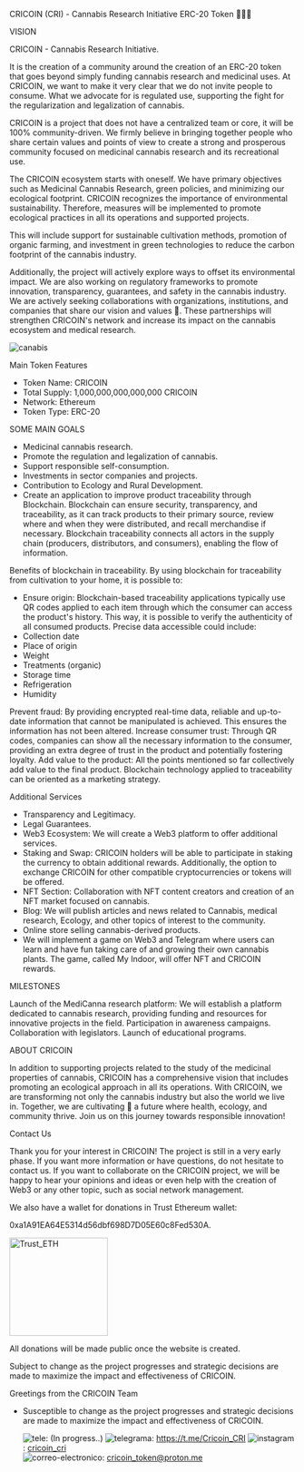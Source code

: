 CRICOIN (CRI) - Cannabis Research Initiative ERC-20 Token 👋👋👋

VISION

CRICOIN - Cannabis Research Initiative.

It is the creation of a community around the creation of an ERC-20 token that goes beyond simply funding cannabis research and medicinal uses.
At CRICOIN, we want to make it very clear that we do not invite people to consume. 
What we advocate for is regulated use, supporting the fight for the regularization and legalization of cannabis.

CRICOIN is a project that does not have a centralized team or core, it will be 100% community-driven.
We firmly believe in bringing together people who share certain values and points of view to create a strong and prosperous community focused on medicinal cannabis research and its recreational use.

The CRICOIN ecosystem starts with oneself. We have primary objectives such as Medicinal Cannabis Research, green policies, and minimizing our ecological footprint.
CRICOIN recognizes the importance of environmental sustainability.
Therefore, measures will be implemented to promote ecological practices in all its operations and supported projects. 

This will include support for sustainable cultivation methods, promotion of organic farming, 
and investment in green technologies to reduce the carbon footprint of the cannabis industry. 

Additionally, the project will actively explore ways to offset its environmental impact. We are also working on regulatory frameworks to promote innovation, 
transparency, guarantees, and safety in the cannabis industry. We are actively seeking collaborations with organizations, institutions, and companies that share our vision and values 💞️. 
These partnerships will strengthen CRICOIN's network and increase its impact on the cannabis ecosystem and medical research.

![canabis](https://github.com/CRICOIN-CRI/CRICOIN-CRI/assets/169584678/64ab4707-a3a8-4441-a37c-c02906180fab)

Main Token Features

- Token Name: CRICOIN
- Total Supply: 1,000,000,000,000,000 CRICOIN
- Network: Ethereum
- Token Type: ERC-20

SOME MAIN GOALS

- Medicinal cannabis research.
- Promote the regulation and legalization of cannabis.
- Support responsible self-consumption.
- Investments in sector companies and projects.
- Contribution to Ecology and Rural Development.
- Create an application to improve product traceability through Blockchain.
Blockchain can ensure security, transparency, and traceability, as it can track products to their primary source, review where and when they were distributed, and recall merchandise if necessary.
Blockchain traceability connects all actors in the supply chain (producers, distributors, and consumers), enabling the flow of information.

Benefits of blockchain in traceability. By using blockchain for traceability from cultivation to your home, it is possible to:

- Ensure origin: Blockchain-based traceability applications typically use QR codes applied to each item through which the consumer can access the product's history. 
This way, it is possible to verify the authenticity of all consumed products. Precise data accessible could include:
- Collection date
- Place of origin
- Weight
- Treatments (organic)
- Storage time
- Refrigeration
- Humidity
  
Prevent fraud: By providing encrypted real-time data, reliable and up-to-date information that cannot be manipulated is achieved. This ensures the information has not been altered.
Increase consumer trust: Through QR codes, companies can show all the necessary information to the consumer, providing an extra degree of trust in the product and potentially fostering loyalty.
Add value to the product: All the points mentioned so far collectively add value to the final product. 
Blockchain technology applied to traceability can be oriented as a marketing strategy.

Additional Services

- Transparency and Legitimacy.
- Legal Guarantees.
- Web3 Ecosystem: We will create a Web3 platform to offer additional services.
- Staking and Swap: CRICOIN holders will be able to participate in staking the currency to obtain additional rewards. Additionally, the option to exchange CRICOIN for other compatible cryptocurrencies or tokens will be offered.
- NFT Section: Collaboration with NFT content creators and creation of an NFT market focused on cannabis.
- Blog: We will publish articles and news related to Cannabis, medical research, Ecology, and other topics of interest to the community.
- Online store selling cannabis-derived products.
- We will implement a game on Web3 and Telegram where users can learn and have fun taking care of and growing their own cannabis plants. The game, called My Indoor, will offer NFT and CRICOIN rewards.

MILESTONES

Launch of the MediCanna research platform: We will establish a platform dedicated to cannabis research, providing funding and resources for innovative projects in the field.
Participation in awareness campaigns.
Collaboration with legislators.
Launch of educational programs.

ABOUT CRICOIN

In addition to supporting projects related to the study of the medicinal properties of cannabis, CRICOIN has a comprehensive vision that includes promoting an ecological approach in all its operations. 
With CRICOIN, we are transforming not only the cannabis industry but also the world we live in. Together, we are cultivating 🌱 a future where health, ecology, and community thrive. Join us on this journey towards responsible innovation!

Contact Us

Thank you for your interest in CRICOIN! The project is still in a very early phase. If you want more information or have questions, do not hesitate to contact us. If you want to collaborate on the CRICOIN project, we will be happy to hear your opinions and ideas or even help with the creation of Web3 or any other topic, such as social network management.

We also have a wallet for donations in Trust Ethereum wallet:

0xa1A91EA64E5314d56dbf698D7D05E60c8Fed530A.

<img width="173" alt="Trust_ETH" src="https://github.com/CRICOIN-CRI/CRICOIN-CRI/assets/169584678/68e53f8d-5e7b-4adb-a501-4954e3df9787">

All donations will be made public once the website is created.

Subject to change as the project progresses and strategic decisions are made to maximize the impact and effectiveness of CRICOIN. 

Greetings from the CRICOIN Team

- Susceptible to change as the project progresses and strategic decisions are made to maximize the impact and effectiveness of CRICOIN.

  ![tele](https://github.com/CRICOIN-CRI/CRICOIN-CRI/assets/169584678/e308ea26-e3d2-4b94-9bdc-455b1aedb015): (In progress..)
  ![telegrama](https://github.com/CRICOIN-CRI/CRICOIN-CRI/assets/169584678/3b1c8f2f-f889-44a5-b8d4-8ecbc6daa777): https://t.me/Cricoin_CRI
  ![instagram](https://github.com/CRICOIN-CRI/CRICOIN-CRI/assets/169584678/a776311d-eb0d-46a0-8765-6e1416034285): [cricoin_cri]([link/a/tu/instagram](https://www.instagram.com/cricoin_cri/))  
  ![correo-electronico](https://github.com/CRICOIN-CRI/CRICOIN-CRI/assets/169584678/430fbbc3-771a-4a29-aa30-360766fe8a09): cricoin_token@proton.me
